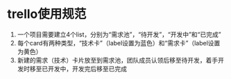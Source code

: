 trello使用规范
==============

1. 一个项目需要建立4个list，分别为“需求池”，“待开发”，“开发中”和“已完成”
2. 每个card有两种类型，“技术卡”（label设置为蓝色）和“需求卡”（label设置为黄色）
3. 新建的需求（技术）卡片放至到需求池，团队成员认领后移至待开发，着手开发时移至已开发中，开发完后移至已完成
